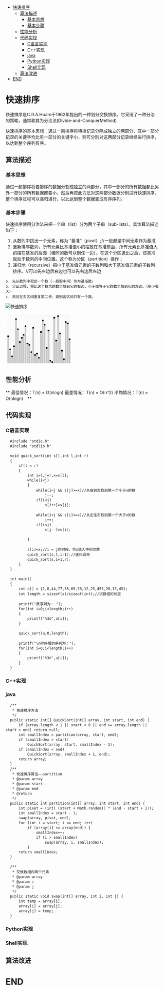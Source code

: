<!-- TOC depthFrom:1 depthTo:6 withLinks:1 updateOnSave:1 orderedList:0 -->

- [快速排序](#快速排序)
	- [算法描述](#算法描述)
		- [基本思想](#基本思想)
		- [基本步骤](#基本步骤)
	- [性能分析](#性能分析)
	- [代码实现](#代码实现)
		- [C语言实现](#c语言实现)
		- [C++实现](#c实现)
		- [java](#java)
		- [Python实现](#python实现)
		- [Shell实现](#shell实现)
	- [算法改进](#算法改进)
- [END](#end)

<!-- /TOC -->
# 快速排序

快速排序是C.R.A.Hoare于1962年提出的一种划分交换排序。它采用了一种分治的策略，通常称其为分治法(Divide-and-ConquerMethod)

快速排序的基本思想：通过一趟排序将待排记录分隔成独立的两部分，其中一部分记录的关键字均比另一部分的关键字小，则可分别对这两部分记录继续进行排序，以达到整个序列有序。

## 算法描述


### 基本思想

通过一趟排序将要排序的数据分割成独立的两部分，其中一部分的所有数据都比另外一部分的所有数据都要小，然后再按此方法对这两部分数据分别进行快速排序，整个排序过程可以递归进行，以此达到整个数据变成有序序列。

### 基本步骤

快速排序使用分治法来把一个串（list）分为两个子串（sub-lists）。具体算法描述如下：

1. 从数列中挑出一个元素，称为 “基准”（pivot）;//一般都是中间元素作为基准
2. 重新排序数列，所有元素比基准值小的摆放在基准前面，所有元素比基准值大的摆在基准的后面（相同的数可以到任一边）。在这个分区退出之后，该基准就处于数列的中间位置。这个称为分区（partition）操作；
3. 递归地（recursive）把小于基准值元素的子数列和大于基准值元素的子数列排序。//可以先左边后右边也可以先右边后左边

```
a. 先从数列中取出一个数（一般取中间）作为基准数。
b. 分区过程，将比这个数大的数全放到它的右边，小于或等于它的数全放到它的左边。（左小右大）
c. 再对左右区间重复第二步，直到各区间只有一个数。
```

![快速排序](image/快速排序.gif)

![快速排序](image/快速排序2.gif)



## 性能分析

** 最佳情况：T(n) = O(nlogn)   最差情况：T(n) = O(n^2)   平均情况：T(n) = O(nlogn)　**

## 代码实现

### C语言实现

```
  #include "stdio.h"
  #include "stdlib.h"

  void quick_sort(int s[],int l,int r)
  {
      if(l < r)
      {
          int i=l,j=r,x=s[l];
          while(i<j)
          {
              while(i<j && s[j]>=x)//从右到左找到第一个小于x的数  
                  j--;
              if(i<j)
                  s[i++]=s[j];

              while(i<j && s[i]<=x)//从左往右找到第一个大于x的数  
                  i++;
              if(i<j)
                  s[j--]=s[i];

          }

          s[i]=x;//i = j的时候，将x填入中间位置  
          quick_sort(s,l,i-1);//递归调用
          quick_sort(s,i+1,r);        
      }
  }

  int main()
  {
      int a[] = {1,8,44,77,35,65,78,12,25,455,20,15,45};
      int length = sizeof(a)/sizeof(int);//求数组的长度  

      printf("原序列为： ");
      for(int i=0;i<length;i++)
      {
          printf("%3d",a[i]);
      }

      quick_sort(a,0,length);

      printf("\n排序后的序列为：");
      for(int i=0;i<length;i++)
      {
          printf("%3d",a[i]);
      }
  }
```

### C++实现

### java

```
  /**
   * 快速排序方法
   */
  public static int[] QuickSort(int[] array, int start, int end) {
      if (array.length < 1 || start < 0 || end >= array.length || start > end) return null;
      int smallIndex = partition(array, start, end);
      if (smallIndex > start)
          QuickSort(array, start, smallIndex - 1);
      if (smallIndex < end)
          QuickSort(array, smallIndex + 1, end);
      return array;
  }
  /**
   * 快速排序算法——partition
   * @param array
   * @param start
   * @param end
   * @return
   */
  public static int partition(int[] array, int start, int end) {
      int pivot = (int) (start + Math.random() * (end - start + 1));
      int smallIndex = start - 1;
      swap(array, pivot, end);
      for (int i = start; i <= end; i++)
          if (array[i] <= array[end]) {
              smallIndex++;
              if (i > smallIndex)
                  swap(array, i, smallIndex);
          }
      return smallIndex;
  }

  /**
   * 交换数组内两个元素
   * @param array
   * @param i
   * @param j
   */
  public static void swap(int[] array, int i, int j) {
      int temp = array[i];
      array[i] = array[j];
      array[j] = temp;
  }
```

### Python实现



### Shell实现





## 算法改进

# END
